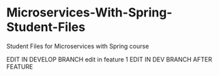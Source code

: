 # Microservices-With-Spring-Student-Files
Student Files for Microservices with Spring course

EDIT IN DEVELOP BRANCH
edit in feature 1
EDIT  IN DEV BRANCH AFTER FEATURE

